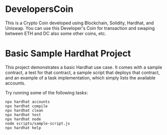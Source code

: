 # DevelopersCoin

This is a Crypto Coin developed using Blockchain, Solidity, Hardhat, and Uniswap. You can use this Developer's Coin for transaction and swaping between ETH and DC also some other coins, etc.

# Basic Sample Hardhat Project

This project demonstrates a basic Hardhat use case. It comes with a sample contract, a test for that contract, a sample script that deploys that contract, and an example of a task implementation, which simply lists the available accounts.

Try running some of the following tasks:

```shell
npx hardhat accounts
npx hardhat compile
npx hardhat clean
npx hardhat test
npx hardhat node
node scripts/sample-script.js
npx hardhat help
```
